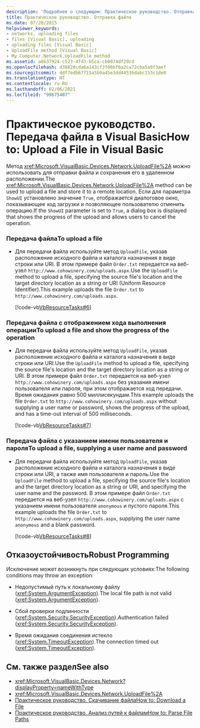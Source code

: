 ```yaml
---
description: 'Подробнее о следующем: Практическое руководство. Отправка файла в Visual Basic'
title: Практическое руководство. Отправка файла
ms.date: 07/20/2015
helpviewer_keywords:
- networks, uploading files
- files [Visual Basic], uploading
- uploading files [Visual Basic]
- UploadFile method [Visual Basic]
- My.Computer.Network.UploadFile method
ms.assetid: a8b37924-c523-4fd3-b5ca-cb0074df29cd
ms.openlocfilehash: d38820cda6a143cf3f06bf6a2ca72cba5a9f3aef
ms.sourcegitcommit: ddf7edb67715a5b9a45e3dd44536dabc153c1de0
ms.translationtype: HT
ms.contentlocale: ru-RU
ms.lasthandoff: 02/06/2021
ms.locfileid: "99675407"
---
```

# <a name="how-to-upload-a-file-in-visual-basic"></a><span data-ttu-id="3cde9-103">Практическое руководство. Передача файла в Visual Basic</span><span class="sxs-lookup"><span data-stu-id="3cde9-103">How to: Upload a File in Visual Basic</span></span>

<span data-ttu-id="3cde9-104">Метод <xref:Microsoft.VisualBasic.Devices.Network.UploadFile%2A> можно использовать для отправки файла и сохранения его в удаленном расположении.</span><span class="sxs-lookup"><span data-stu-id="3cde9-104">The <xref:Microsoft.VisualBasic.Devices.Network.UploadFile%2A> method can be used to upload a file and store it to a remote location.</span></span> <span data-ttu-id="3cde9-105">Если для параметра `ShowUI` установлено значение `True`, отображается диалоговое окно, показывающее ход загрузки и позволяющее пользователю отменить операцию.</span><span class="sxs-lookup"><span data-stu-id="3cde9-105">If the `ShowUI` parameter is set to `True`, a dialog box is displayed that shows the progress of the upload and allows users to cancel the operation.</span></span>  
  
### <a name="to-upload-a-file"></a><span data-ttu-id="3cde9-106">Передача файла</span><span class="sxs-lookup"><span data-stu-id="3cde9-106">To upload a file</span></span>  
  
- <span data-ttu-id="3cde9-107">Для передачи файла используйте метод `UploadFile`, указав расположение исходного файла и каталога назначения в виде строки или URI. В этом примере файл `Order.txt` передается на веб-узел `http://www.cohowinery.com/uploads.aspx`.</span><span class="sxs-lookup"><span data-stu-id="3cde9-107">Use the `UploadFile` method to upload a file, specifying the source file's location and the target directory location as a string or URI (Uniform Resource Identifier).This example uploads the file `Order.txt` to `http://www.cohowinery.com/uploads.aspx`.</span></span>  
  
     [!code-vb[VbResourceTasks#6](~/samples/snippets/visualbasic/VS_Snippets_VBCSharp/VbResourceTasks/VB/Class1.vb#6)]  
  
### <a name="to-upload-a-file-and-show-the-progress-of-the-operation"></a><span data-ttu-id="3cde9-108">Передача файла с отображением хода выполнения операции</span><span class="sxs-lookup"><span data-stu-id="3cde9-108">To upload a file and show the progress of the operation</span></span>  
  
- <span data-ttu-id="3cde9-109">Для передачи файла используйте метод `UploadFile`, указав расположение исходного файла и каталога назначения в виде строки или URI.</span><span class="sxs-lookup"><span data-stu-id="3cde9-109">Use the `UploadFile` method to upload a file, specifying the source file's location and the target directory location as a string or URI.</span></span> <span data-ttu-id="3cde9-110">В этом примере файл `Order.txt` передается на веб-узел `http://www.cohowinery.com/uploads.aspx` без указания имени пользователя или пароля, при этом отображается ход передачи. Время ожидания равно 500 миллисекундам.</span><span class="sxs-lookup"><span data-stu-id="3cde9-110">This example uploads the file `Order.txt` to `http://www.cohowinery.com/uploads.aspx` without supplying a user name or password, shows the progress of the upload, and has a time-out interval of 500 milliseconds.</span></span>  
  
     [!code-vb[VbResourceTasks#7](~/samples/snippets/visualbasic/VS_Snippets_VBCSharp/VbResourceTasks/VB/Class1.vb#7)]  
  
### <a name="to-upload-a-file-supplying-a-user-name-and-password"></a><span data-ttu-id="3cde9-111">Передача файла с указанием имени пользователя и пароля</span><span class="sxs-lookup"><span data-stu-id="3cde9-111">To upload a file, supplying a user name and password</span></span>  
  
- <span data-ttu-id="3cde9-112">Для передачи файла используйте метод `UploadFile`, указав расположение исходного файла и каталога назначения в виде строки или URI, а также имя пользователя и пароль.</span><span class="sxs-lookup"><span data-stu-id="3cde9-112">Use the `UploadFile` method to upload a file, specifying the source file's location and the target directory location as a string or URI, and specifying the user name and the password.</span></span> <span data-ttu-id="3cde9-113">В этом примере файл `Order.txt` передается на веб-узел `http://www.cohowinery.com/uploads.aspx` с указанием имени пользователя `anonymous` и пустого пароля.</span><span class="sxs-lookup"><span data-stu-id="3cde9-113">This example uploads the file `Order.txt` to `http://www.cohowinery.com/uploads.aspx`, supplying the user name `anonymous` and a blank password.</span></span>  
  
     [!code-vb[VbResourceTasks#8](~/samples/snippets/visualbasic/VS_Snippets_VBCSharp/VbResourceTasks/VB/Class1.vb#8)]  
  
## <a name="robust-programming"></a><span data-ttu-id="3cde9-114">Отказоустойчивость</span><span class="sxs-lookup"><span data-stu-id="3cde9-114">Robust Programming</span></span>  

 <span data-ttu-id="3cde9-115">Исключение может возникнуть при следующих условиях:</span><span class="sxs-lookup"><span data-stu-id="3cde9-115">The following conditions may throw an exception:</span></span>  
  
- <span data-ttu-id="3cde9-116">Недопустимый путь к локальному файлу (<xref:System.ArgumentException>).</span><span class="sxs-lookup"><span data-stu-id="3cde9-116">The local file path is not valid (<xref:System.ArgumentException>).</span></span>  
  
- <span data-ttu-id="3cde9-117">Сбой проверки подлинности (<xref:System.Security.SecurityException>).</span><span class="sxs-lookup"><span data-stu-id="3cde9-117">Authentication failed (<xref:System.Security.SecurityException>).</span></span>  
  
- <span data-ttu-id="3cde9-118">Время ожидания соединения истекло (<xref:System.TimeoutException>).</span><span class="sxs-lookup"><span data-stu-id="3cde9-118">The connection timed out (<xref:System.TimeoutException>).</span></span>  
  
## <a name="see-also"></a><span data-ttu-id="3cde9-119">См. также раздел</span><span class="sxs-lookup"><span data-stu-id="3cde9-119">See also</span></span>

- <xref:Microsoft.VisualBasic.Devices.Network?displayProperty=nameWithType>
- <xref:Microsoft.VisualBasic.Devices.Network.UploadFile%2A>
- [<span data-ttu-id="3cde9-120">Практическое руководство. Скачивание файла</span><span class="sxs-lookup"><span data-stu-id="3cde9-120">How to: Download a File</span></span>](how-to-download-a-file.md)
- [<span data-ttu-id="3cde9-121">Практическое руководство. Анализ путей к файлам</span><span class="sxs-lookup"><span data-stu-id="3cde9-121">How to: Parse File Paths</span></span>](../drives-directories-files/how-to-parse-file-paths.md)

